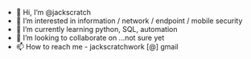 - 👋 Hi, I’m @jackscratch
- 👀 I’m interested in information / network / endpoint / mobile security
- 🌱 I’m currently learning python, SQL, automation
- 💞️ I’m looking to collaborate on ...not sure yet
- 📫 How to reach me  - jackscratchwork [@] gmail    

<!---
jackscratch/jackscratch is a ✨ special ✨ repository because its `README.md` (this file) appears on your GitHub profile.
You can click the Preview link to take a look at your changes.
--->
